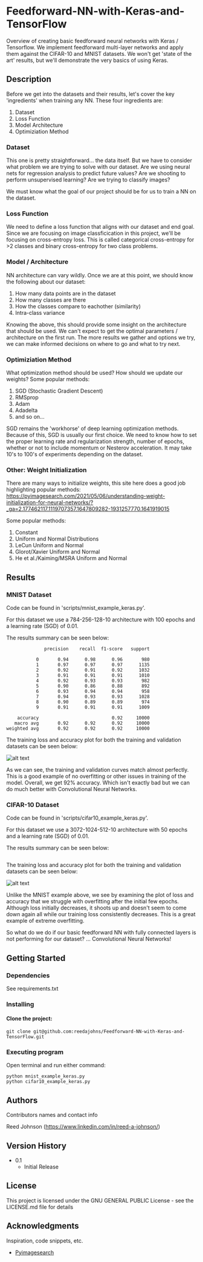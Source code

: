 # Feedforward-NN-with-Keras-and-TensorFlow
Overview of creating basic feedforward neural networks with Keras / Tensorflow. We implement
feedforward multi-layer networks and apply them against the CIFAR-10 and MNIST datasets.
We won't get 'state of the art' results, but we'll demonstrate the very basics of using Keras.

## Description

Before we get into the datasets and their results, let's cover the key 'ingredients' when training
any NN. These four ingredients are:
1. Dataset
2. Loss Function
3. Model Architecture
4. Optimiziation Method

### Dataset
This one is pretty straightforward... the data itself. But we have to consider what problem 
we are trying to solve with our dataset. Are we using neural nets for regression analysis to predict
future values? Are we shooting to perform unsupervised learning? Are we trying to classify images?

We must know what the goal of our project should be for us to train a NN on the dataset.

### Loss Function
We need to define a loss function that aligns with our dataset and end goal. Since we are
focusing on image classficication in this project, we'll be focusing on cross-entropy loss. This 
is called categorical cross-entropy for >2 classes and binary cross-entropy for two class problems.

### Model / Architecture
NN architecture can vary wildly. Once we are at this point, we should know the following about our
dataset:

1. How many data points are in the dataset
2. How many classes are there
3. How the classes compare to eachother (similarity)
4. Intra-class variance

Knowing the above, this should provide some insight on the architecture that should be used. We can't
expect to get the optimal parameters / architecture on the first run. The more results we gather and
options we try, we can make informed decisions on where to go and what to try next.

### Optimiziation Method
What optimization method should be used? How should we update our weights? Some popular methods:

1. SGD (Stochastic Gradient Descent)
2. RMSprop
3. Adam
4. Adadelta
5. and so on...

SGD remains the 'workhorse' of deep learning optimization methods. Because of this, SGD is
usually our first choice. We need to know how to set the proper learning rate and regularization strength, number of epochs,
whether or not to include momentum or Nesterov acceleration. It may take 10's to 100's of experiments
depending on the dataset.

### Other: Weight Initialization
There are many ways to initialize weights, this site here does a good job highlighting popular
methods:  
https://pyimagesearch.com/2021/05/06/understanding-weight-initialization-for-neural-networks/?_ga=2.177462117.1119707357.1647809282-1931257770.1641919015

Some popular methods:
1. Constant
2. Uniform and Normal Distributions
3. LeCun Uniform and Normal
4. Glorot/Xavier Uniform and Normal
5. He et al./Kaiming/MSRA Uniform and Normal

## Results
### MNIST Dataset
Code can be found in 'scripts/mnist_example_keras.py'.  

For this dataset we use a 784-256-128-10 architecture with 100 epochs and a learning
rate (SGD) of 0.01.

The results summary can be seen below:
```buildoutcfg
              precision    recall  f1-score   support

           0       0.94      0.98      0.96       980
           1       0.97      0.97      0.97      1135
           2       0.92      0.91      0.92      1032
           3       0.91      0.91      0.91      1010
           4       0.92      0.93      0.93       982
           5       0.90      0.86      0.88       892
           6       0.93      0.94      0.94       958
           7       0.94      0.93      0.93      1028
           8       0.90      0.89      0.89       974
           9       0.91      0.91      0.91      1009

    accuracy                           0.92     10000
   macro avg       0.92      0.92      0.92     10000
weighted avg       0.92      0.92      0.92     10000
```

The training loss and accuracy plot for both the training and validation 
datasets can be seen below:

![alt text](media/keras_mnist.png)

As we can see, the training and validation curves match almost perfectly. This is a good example
of no overfitting or other issues in training of the model. Overall, we get 92% accuracy. Which isn't exactly bad
but we can do much better with Convolutional Neural Networks.

### CIFAR-10 Dataset
Code can be found in 'scripts/cifar10_example_keras.py'.  

For this dataset we use a 3072-1024-512-10 architecture with 50 epochs and a learning
rate (SGD) of 0.01.

The results summary can be seen below:
```buildoutcfg

```

The training loss and accuracy plot for both the training and validation 
datasets can be seen below:

![alt text](media/keras_cifar10.png)

Unlike the MNIST example above, we see by examining the plot of loss and accuracy that we
struggle with overfitting after the initial few epochs. Although loss initially decreases, it shoots up
and doesn't seem to come down again all while our training loss consistently decreases. This 
is a great example of extreme overfitting.  

So what do we do if our basic feedforward NN with fully connected layers is not performing
for our dataset? ... Convolutional Neural Networks!

## Getting Started

### Dependencies

See requirements.txt

### Installing

#### Clone the project:
```
git clone git@github.com:reedajohns/Feedforward-NN-with-Keras-and-TensorFlow.git
```

### Executing program

Open terminal and run either command:
```
python mnist_example_keras.py
python cifar10_example_keras.py
```

## Authors

Contributors names and contact info

Reed Johnson (https://www.linkedin.com/in/reed-a-johnson/)

## Version History

* 0.1
    * Initial Release

## License

This project is licensed under the GNU GENERAL PUBLIC License - see the LICENSE.md file for details

## Acknowledgments

Inspiration, code snippets, etc.
* [Pyimagesearch](https://pyimagesearch.com/2021/05/06/implementing-feedforward-neural-networks-with-keras-and-tensorflow/?_ga=2.144243701.1119707357.1647809282-1931257770.1641919015)